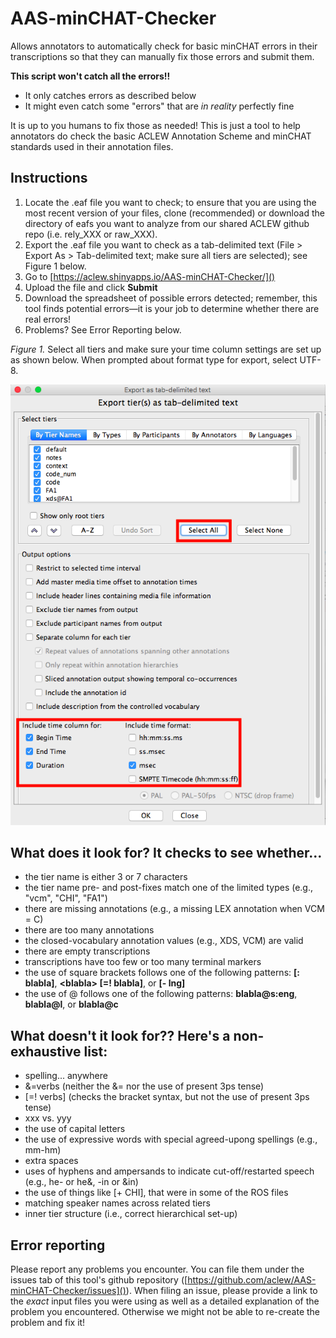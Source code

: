 # AAS-minCHAT-Checker
Allows annotators to automatically check for basic minCHAT errors in their transcriptions so that they can manually fix those errors and submit them.


**This script won't catch all the errors!!**

* It only catches errors as described below
* It might even catch some "errors" that are _in reality_ perfectly fine

It is up to you humans to fix those as needed! This is just a tool to help annotators do check the basic ACLEW Annotation Scheme and minCHAT standards used in their annotation files.


## Instructions
1. Locate the .eaf file you want to check; to ensure that you are using the most recent version of your files, clone (recommended) or download the directory of eafs you want to analyze from our shared ACLEW github repo (i.e. rely\_XXX or raw\_XXX).
2. Export the .eaf file you want to check as a tab-delimited text (File > Export As > Tab-delimited text; make sure all tiers are selected); see Figure 1 below.
3. Go to [https://aclew.shinyapps.io/AAS-minCHAT-Checker/]()
4. Upload the file and click **Submit**
5. Download the spreadsheet of possible errors detected; remember, this tool finds potential errors—it is your job to determine whether there are real errors!
6. Problems? See Error Reporting below.

_Figure 1._ Select all tiers and make sure your time column settings are set up as shown below. When prompted about format type for export, select UTF-8.

![Figure 1](EAF2TXT-screenshot.png)

## What does it look for? It checks to see whether...

* the tier name is either 3 or 7 characters
* the tier name pre- and post-fixes match one of the limited types (e.g., "vcm", "CHI", "FA1")
* there are missing annotations (e.g., a missing LEX annotation when VCM = C)
* there are too many annotations
* the closed-vocabulary annotation values (e.g., XDS, VCM) are valid
* there are empty transcriptions
* transcriptions have too few or too many terminal markers
* the use of square brackets follows one of the following patterns: **[: blabla]**, **\<blabla\> [=! blabla]**, or **[- lng]**
* the use of @ follows one of the following patterns: **blabla@s:eng**, **blabla@l**, or **blabla@c**

## What doesn't it look for?? Here's a non-exhaustive list: 
  
* spelling... anywhere
* &=verbs (neither the &= nor the use of present 3ps tense)
* \[=! verbs] (checks the bracket syntax, but not the use of present 3ps tense)
* xxx vs. yyy
* the use of capital letters
* the use of expressive words with special agreed-upong spellings (e.g., mm-hm)
* extra spaces
* uses of hyphens and ampersands to indicate cut-off/restarted speech (e.g., he- or he&, -in or &in)
* the use of things like [+ CHI], that were in some of the ROS files
* matching speaker names across related tiers
* inner tier structure (i.e., correct hierarchical set-up)
  
## Error reporting
Please report any problems you encounter. You can file them under the issues tab of this tool's github repository ([https://github.com/aclew/AAS-minCHAT-Checker/issues]()). When filing an issue, please provide a link to the _exact_ input files you were using as well as a detailed explanation of the problem you encountered. Otherwise we might not be able to re-create the problem and fix it!
